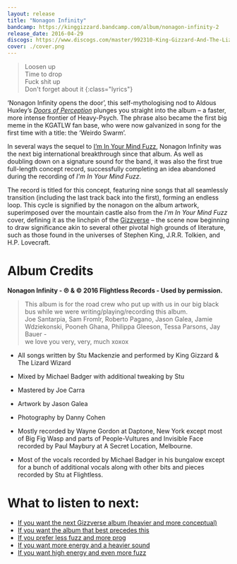 ```yaml
---
layout: release
title: "Nonagon Infinity"
bandcamp: https://kinggizzard.bandcamp.com/album/nonagon-infinity-2
release_date: 2016-04-29
discogs: https://www.discogs.com/master/992310-King-Gizzard-And-The-Lizard-Wizard-Nonagon-Infinity
cover: ./cover.png
---
```


> Loosen up  
> Time to drop  
> Fuck shit up  
> Don't forget about it
{:class="lyrics"}

‘Nonagon Infinity opens the door’, this self-mythologising nod to Aldous Huxley’s [_Doors of Perception_](https://en.wikipedia.org/wiki/The_Doors_of_Perception) plunges you straight into the album – a faster, more intense frontier of Heavy-Psych. The phrase also became the first big meme in the KGATLW fan base, who were now galvanized in song for the first time with a title: the ‘Weirdo Swarm’.

In several ways the sequel to [I’m In Your Mind Fuzz](../im-in-your-mind-fuzz), Nonagon Infinity was the next big international breakthrough since that album. As well as doubling down on a signature sound for the band, it was also the first true full-length concept record, successfully completing an idea abandoned during the recording of _I'm In Your Mind Fuzz_.

The record is titled for this concept, featuring nine songs that all seamlessly transition (including the last track back into the first), forming an endless loop. This cycle is signified by the nonagon on the album artwork, superimposed over the mountain castle also from the _I'm In Your Mind Fuzz_ cover, defining it as the linchpin of the [Gizzverse](https://kglw.net/blog/gizzverse/2023/01/02/compendium-vol-00.html) – the scene now beginning to draw significance akin to several other pivotal high grounds of literature, such as those found in the universes of Stephen King, J.R.R. Tolkien, and H.P. Lovecraft.

# Album Credits

**Nonagon Infinity - ℗ & © 2016 Flightless Records - Used by permission.**

> This album is for the road crew who put up with us in our big black bus while we were writing/playing/recording this album.  
Joe Santarpia, Sam Fromlr, Roberto Pagano, Jason Galea, Jamie Wdziekonski, Pooneh Ghana, Philippa Gleeson, Tessa Parsons, Jay Bauer -  
> we love you very, very, much xoxox  

* All songs written by Stu Mackenzie and performed by King Gizzard & The Lizard Wizard

* Mixed by Michael Badger with additional tweaking by Stu
* Mastered by Joe Carra
* Artwork by Jason Galea
* Photography by Danny Cohen

* Mostly recorded by Wayne Gordon at Daptone, New York except most of Big Fig Wasp and parts of People-Vultures and Invisible Face recorded by Paul Maybury at A Secret Location, Melbourne.
* Most of the vocals recorded by Michael Badger in his bungalow except for a bunch of additional vocals along with other bits and pieces recorded by Stu at Flightless.

# What to listen to next:

*   [If you want the next Gizzverse album (heavier and more conceptual)](../murder-of-the-universe)
*   [If you want the album that best precedes this](../im-in-your-mind-fuzz)
*   [If you prefer less fuzz and more prog](../polygondwanaland)
*   [If you want more energy and a heavier sound](../infest-the-rats-nest)
*   [If you want high energy and even more fuzz](../12-bar-bruise)
